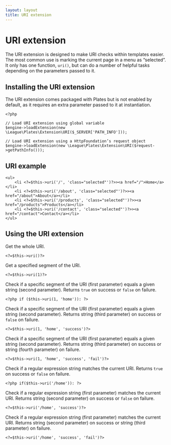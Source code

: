 ```yaml
---
layout: layout
title: URI extension
---
```


URI extension
=============

The URI extension is designed to make URI checks within templates easier. The most common use is marking the current page in a menu as “selected”. It only has one function, `uri()`, but can do a number of helpful tasks depending on the parameters passed to it.

## Installing the URI extension

The URI extension comes packaged with Plates but is not enabled by default, as it requires an extra parameter passed to it at instantiation.

~~~language-php
<?php

// Load URI extension using global variable
$engine->loadExtension(new \League\Plates\Extension\URI($_SERVER['PATH_INFO']));

// Load URI extension using a HttpFoundation’s request object
$engine->loadExtension(new \League\Plates\Extension\URI($request->getPathInfo()));
~~~

## URI example

~~~language-php
<ul>
    <li <?=$this->uri('/', 'class="selected"')?>><a href="/">Home</a></li>
    <li <?=$this->uri('/about', 'class="selected"')?>><a href="/about">About</a></li>
    <li <?=$this->uri('/products', 'class="selected"')?>><a href="/products">Products</a></li>
    <li <?=$this->uri('/contact', 'class="selected"')?>><a href="/contact">Contact</a></li>
</ul>
~~~

## Using the URI extension

Get the whole URI.

~~~language-php
<?=$this->uri()?>
~~~

Get a specified segment of the URI.

~~~language-php
<?=$this->uri(1)?>
~~~

Check if a specific segment of the URI (first parameter) equals a given string (second parameter). Returns `true` on success or `false` on failure.

~~~language-php
<?php if ($this->uri(1, 'home')): ?>
~~~

Check if a specific segment of the URI (first parameter) equals a given string (second parameter). Returns string (third parameter) on success or `false` on failure.

~~~language-php
<?=$this->uri(1, 'home', 'success')?>
~~~

Check if a specific segment of the URI (first parameter) equals a given string (second parameter). Returns string (third parameter) on success or string (fourth parameter) on failure.

~~~language-php
<?=$this->uri(1, 'home', 'success', 'fail')?>
~~~

Check if a regular expression string matches the current URI. Returns `true` on success or `false` on failure.

~~~language-php
<?php if($this->uri('/home')): ?>
~~~

Check if a regular expression string (first parameter) matches the current URI. Returns string (second parameter) on success or `false` on failure.

~~~language-php
<?=$this->uri('/home', 'success')?>
~~~

Check if a regular expression string (first parameter) matches the current URI. Returns string (second parameter) on success or string (third parameter) on failure.

~~~language-php
<?=$this->uri('/home', 'success', 'fail')?>
~~~